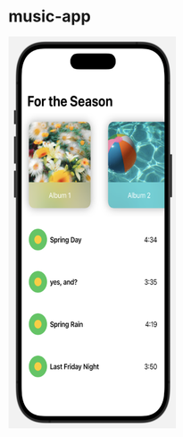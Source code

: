 # music-app

<img src="https://github.com/ella-guo-yixin/music-app/blob/main/view1.png" alt="Interface View" width="300" height="700">
